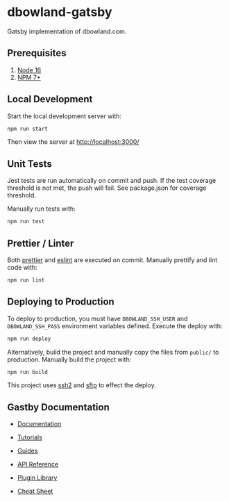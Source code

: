 # dbowland-gatsby

Gatsby implementation of dbowland.com.

## Prerequisites

1. [Node 16](https://nodejs.org/en/)
1. [NPM 7+](https://www.npmjs.com/)

## Local Development

Start the local development server with:

```bash
npm run start
```

Then view the server at <http://localhost:3000/>

## Unit Tests

Jest tests are run automatically on commit and push. If the test coverage threshold is not met, the push will fail. See package.json for coverage threshold.

Manually run tests with:

```bash
npm run test
```

## Prettier / Linter

Both [prettier](https://prettier.io/) and [eslint](https://eslint.org/) are executed on commit. Manually prettify and lint code with:

```bash
npm run lint
```

## Deploying to Production

To deploy to production, you must have `DBOWLAND_SSH_USER` and `DBOWLAND_SSH_PASS` environment variables defined. Execute the deploy with:

```bash
npm run deploy
```

Alternatively, build the project and manually copy the files from `public/` to production. Manually build the project with:

```bash
npm run build
```

This project uses [ssh2](https://www.npmjs.com/package/ssh2) and [sftp](https://github.com/mscdex/ssh2-streams/blob/master/SFTPStream.md#sftpstream-methods) to effect the deploy.

## Gastby Documentation

- [Documentation](https://www.gatsbyjs.com/docs/?utm_source=starter&utm_medium=readme&utm_campaign=minimal-starter)

- [Tutorials](https://www.gatsbyjs.com/tutorial/?utm_source=starter&utm_medium=readme&utm_campaign=minimal-starter)

- [Guides](https://www.gatsbyjs.com/tutorial/?utm_source=starter&utm_medium=readme&utm_campaign=minimal-starter)

- [API Reference](https://www.gatsbyjs.com/docs/api-reference/?utm_source=starter&utm_medium=readme&utm_campaign=minimal-starter)

- [Plugin Library](https://www.gatsbyjs.com/plugins?utm_source=starter&utm_medium=readme&utm_campaign=minimal-starter)

- [Cheat Sheet](https://www.gatsbyjs.com/docs/cheat-sheet/?utm_source=starter&utm_medium=readme&utm_campaign=minimal-starter)
